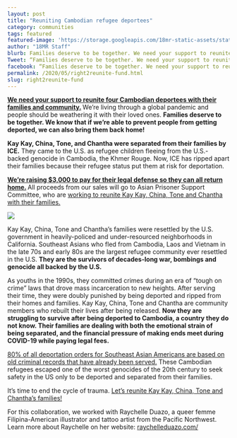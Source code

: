 ```yaml
---
layout: post
title: "Reuniting Cambodian refugee deportees"
category: communities
tags: featured
featured-image: 'https://storage.googleapis.com/18mr-static-assets/static/images/featured/AN_R2R.png'
author: "18MR Staff" 
blurb: Families deserve to be together. We need your support to reunite four Cambodian deportees with their families and community.
Tweet: “Families deserve to be together. We need your support to reunite four Cambodian deportees with their families and community.”
facebook: “Families deserve to be together. We need your support to reunite four Cambodian deportees with their families and community.”
permalink: /2020/05/right2reunite-fund.html
slug: right2reunite-fund
---
```


<b>[We need your support to reunite four Cambodian deportees with their families and community.](https://bit.ly/18R2R) </b>We’re living through a global pandemic and people should be weathering it with their loved ones. <b> Families deserve to be together. We know that if we’re able to prevent people from getting deported, we can also bring them back home!</b>

<b>Kay Kay, China, Tone, and Chantha were separated from their families by ICE.</b> They came to the U.S. as refugee children fleeing from the U.S.-backed genocide in Cambodia, the Khmer Rouge. Now, ICE has ripped apart their families because their refugee status put them at risk for deportation. 

<b>[We’re raising $3,000 to pay for their legal defense so they can all return home.](https://bit.ly/18R2R) </b>All proceeds from our sales will go to Asian Prisoner Support Committee, who are [working to reunite Kay Kay, China, Tone and Chantha with their families.](Righttoreunite.org) 

<img src= 'https://storage.googleapis.com/18mr-static-assets/static/images/featured/AN_R2R.png'>

Kay Kay, China, Tone and Chantha’s families were resettled by the U.S. government in heavily-policed and under-resourced neighborhoods in California. Southeast Asians who fled from Cambodia, Laos and Vietnam in the late 70s and early 80s are the largest refugee community ever resettled in the U.S. <b>They are the survivors of decades-long war, bombings and genocide all backed by the U.S.</b>  

As youths in the 1990s, they committed crimes during an era of “tough on crime” laws that drove mass incarceration to new heights. After serving their time, they were doubly punished by being deported and ripped from their homes and families. 
Kay Kay, China, Tone and Chantha are community members who rebuilt their lives after being released. <b>Now they are struggling to survive after being deported to Cambodia, a country they do not know. Their families are dealing with both the emotional strain of being separated, and the financial pressure of making ends meet during COVID-19 while paying legal fees. </b>

[80% of all deportation orders for Southeast Asian Americans are based on old criminal records that have already been served.](https://www.searac.org/wp-content/uploads/2018/04/The-Devastating-Impact-of-Deportation-on-Southeast-Asian-Americans-1.pdf) These Cambodian refugees escaped one of the worst genocides of the 20th century to seek safety in the US only to be deported and separated from their families.

It’s time to end the cycle of trauma. [Let’s reunite Kay Kay, China, Tone and Chantha’s families!](https://bit.ly/18R2R)

For this collaboration, we worked with Raychelle Duazo, a queer femme Filipina-American illustrator and tattoo artist from the Pacific Northwest. Learn more about Raychelle on her website: [raychelleduazo.com/](raychelleduazo.com/)
